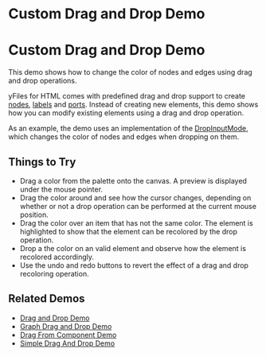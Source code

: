 <!--
 //////////////////////////////////////////////////////////////////////////////
 // @license
 // This file is part of yFiles for HTML 2.6.0.4.
 // Use is subject to license terms.
 //
 // Copyright (c) 2000-2024 by yWorks GmbH, Vor dem Kreuzberg 28,
 // 72070 Tuebingen, Germany. All rights reserved.
 //
 //////////////////////////////////////////////////////////////////////////////
-->
# Custom Drag and Drop Demo

# Custom Drag and Drop Demo

This demo shows how to change the color of nodes and edges using drag and drop operations.

yFiles for HTML comes with predefined drag and drop support to create [nodes](https://docs.yworks.com/yfileshtml/#/api/NodeDropInputMode), [labels](https://docs.yworks.com/yfileshtml/#/api/LabelDropInputMode) and [ports](https://docs.yworks.com/yfileshtml/#/api/PortDropInputMode). Instead of creating new elements, this demo shows how you can modify existing elements using a drag and drop operation.

As an example, the demo uses an implementation of the [DropInputMode](https://docs.yworks.com/yfileshtml/#/api/DropInputMode), which changes the color of nodes and edges when dropping on them.

## Things to Try

- Drag a color from the palette onto the canvas. A preview is displayed under the mouse pointer.
- Drag the color around and see how the cursor changes, depending on whether or not a drop operation can be performed at the current mouse position.
- Drag the color over an item that has not the same color. The element is highlighted to show that the element can be recolored by the drop operation.
- Drop a the color on an valid element and observe how the element is recolored accordingly.
- Use the undo and redo buttons to revert the effect of a drag and drop recoloring operation.

## Related Demos

- [Drag and Drop Demo](../../input/draganddrop/)
- [Graph Drag and Drop Demo](../../input/graph-drag-and-drop/)
- [Drag From Component Demo](../../input/drag-from-component/)
- [Simple Drag And Drop Demo](../../application-features/drag-and-drop/)

